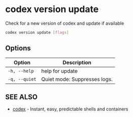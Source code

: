 # codex version update

Check for a new version of codex and update if available

```bash
codex version update [flags]
```

## Options

<!-- Markdown Table of Options -->
| Option | Description |
| --- | --- |
| `-h, --help` | help for update |
| `-q, --quiet` | Quiet mode: Suppresses logs. |

## SEE ALSO

* [codex](./codex.md)	 - Instant, easy, predictable shells and containers

